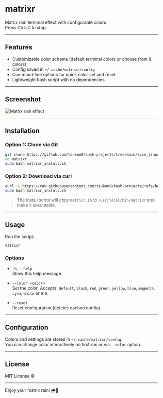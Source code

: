 # matrixr

Matrix rain terminal effect with configurable colors.  
Press Ctrl+C to stop.

---

## Features

- Customizable color scheme (default terminal colors or choose from 8 colors)
- Config saved in `~/.cache/matrixr/config`
- Command-line options for quick color set and reset
- Lightweight bash script with no dependencies

---

## Screenshot

![Matrix rain effect]()

---

## Installation

### Option 1: Clone via Git

```bash
git clone https://github.com/tsukum0/bash-projects/tree/main/rice_linux/matrixr.git
cd matrixr
sudo bash matrixr_install.sh
```

### Option 2: Download via curl

```bash
curl -L https://raw.githubusercontent.com/tsukum0/bash-projects/refs/heads/main/rice_linux/matrixr/matrixr_install.sh
sudo bash matrixr_install.sh
```

> The install script will copy `matrixr.sh` to `/usr/local/bin/matrixr` and make it executable.

---

## Usage

Run the script:

```bash
matrixr
```

### Options

- `-h`, `--help`  
  Show this help message.

- `--color <color>`  
  Set the color. Accepts: `default`, `black`, `red`, `green`, `yellow`, `blue`, `magenta`, `cyan`, `white` or `0-8`.

- `--reset`  
  Reset configuration (deletes cached config).

---

## Configuration

Colors and settings are stored in `~/.cache/matrixr/config`.  
You can change color interactively on first run or via `--color` option.

---

## License

MIT License ©

---

Enjoy your matrix rain! 🌧️💚
